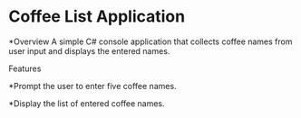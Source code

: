 # Coffee List Application

*Overview
A simple C# console application that collects coffee names from user input and displays the entered names.

Features

 *Prompt the user to enter five coffee names.
 
 *Display the list of entered coffee names.
